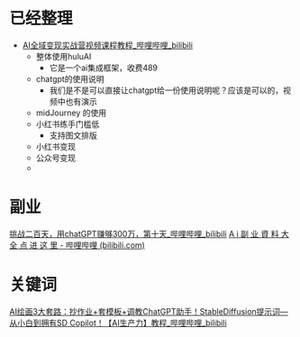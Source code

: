 # 已经整理
- [AI全域变现实战营视频课程教程_哔哩哔哩_bilibili](https://www.bilibili.com/video/BV15WDpYWETE/?spm_id_from=333.337.search-card.all.click&vd_source=dbf6bcb88ffa406224b1704eac3c988e)
	- 整体使用huluAI
		- 它是一个ai集成框架，收费489
	- chatgpt的使用说明
		- 我们是不是可以直接让chatgpt给一份使用说明呢？应该是可以的，视频中也有演示
	- midJourney 的使用
	- 小红书练手门槛低
		- 支持图文排版
	- 小红书变现
	- 公众号变现
	- 

# 副业
[挑战二百天，用chatGPT赚够300万，第十天_哔哩哔哩_bilibili](https://www.bilibili.com/video/BV1CM4y1i7rR?spm_id_from=333.788.recommend_more_video.8&vd_source=dbf6bcb88ffa406224b1704eac3c988e)
[A i 副 业 資 料 大 全 点 进 这 里 - 哔哩哔哩 (bilibili.com)](https://www.bilibili.com/opus/975369987546939398)


# 关键词
[AI绘画3大套路：抄作业+套模板+调教ChatGPT助手！StableDiffusion提示词—从小白到拥有SD Copilot！【AI生产力】教程_哔哩哔哩_bilibili](https://www.bilibili.com/video/BV1Ga4y1576S?spm_id_from=333.788.player.switch&vd_source=dbf6bcb88ffa406224b1704eac3c988e)
